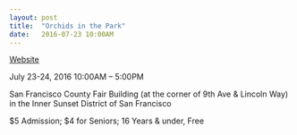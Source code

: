 ```yaml
---
layout: post
title:  "Orchids in the Park"
date:   2016-07-23 10:00AM
---
```


[Website](http://www.orchidsanfrancisco.org/orchid-events/orchids-in-the-park/)

July 23-24, 2016 10:00AM – 5:00PM

San Francisco County Fair Building (at the corner of 9th Ave & Lincoln Way) in the Inner Sunset District of San Francisco

$5 Admission; $4 for Seniors; 16 Years & under, Free
